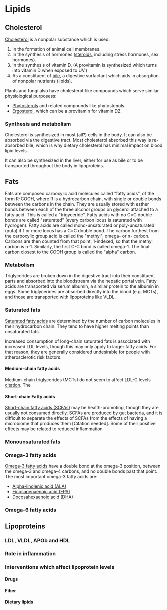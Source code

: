 # Lipids


## Cholesterol

[Cholesterol](https://en.wikipedia.org/wiki/Cholesterol) is a nonpolar substance which is used:
1. In the formation of animal cell membranes.
2. In the synthesis of hormones ([steroids](https://en.wikipedia.org/wiki/Steroid_hormone), including stress hormones, sex hormones).
3. In the synthesis of vitamin D. (A provitamin is synthesized which turns into vitamin D when exposed to UV.)
3. As a constituent of [bile](https://en.wikipedia.org/wiki/Bile), a digestive surfactant which aids in absorption of nonpolar nutrients (lipids).

Plants and fungi also have cholesterol-like compounds which serve similar physiological purposess:
* [Phytosterols](https://en.wikipedia.org/wiki/Phytosterol) and related compounds like phytostenols.
* [Ergosterol](https://en.wikipedia.org/wiki/Ergosterol), which can be a provitamin for vitamin D2.

### Synthesis and metabolism

Cholesterol is synthesized in most (all?) cells in the body.
It can also be absorbed via the digestive tract.
Most cholesterol absorbed this way is re-absorbed bile, which is why dietary cholesterol has minimal impact on blood lipid levels.
<!-- TODO: Add subsection of rough quantities of flux through the digestive tract. -->
It can also be synthesized in the liver, either for use as bile or to be transported throughout the body in lipoproteins.

## Fats

Fats are composed carboxylic acid molecules called "fatty acids", of the form R-COOH, where R is a hydrocarbon chain, with single or double bonds between the carbons in the chain.
They are usually stored with esther bonds between each of the three alcohol groups on glycerol attached to a fatty acid.
This is called a "trigyceride". 
Fatty acids with no C=C double bonds are called "saturated" (every carbon locus is saturated with hydrogen).
Fatty acids are called mono-unsaturated or poly-unsaturated (pufa) if 1 or more locus has a C=C double bond.
The carbon furthest from the carboxylic group acid is called the "methyl", omega- or n- carbon.
Carbons are then counted from that point, 1-indexed, so that the methyl carbon is n-1.
Similarly, the first C-C bond is called omega-1.
The final carbon closest to the COOH group is called the "alpha" carbon.

### Metabolism

Triglycerides are broken down in the digestive tract into their constituent parts and absorbed into the bloodstream via the hepatic portal vein.
Fatty acids are transported via serum albumin, a similar protein to the albumin in eggs.
Some triglycerides are absorbed directly into the blood (e.g. MCTs), and those are transported with lipoproteins like VLDL.

### Saturated fats

[Saturated fatty acids](https://en.wikipedia.org/wiki/Saturated_fat) are determined by the number of carbon molecules in their hydrocarbon chain.
They tend to have higher melting points than unsaturated fats.

Increased consumption of long-chain saturated fats is associated with increased LDL levels, though this may only apply to larger fatty acids.
For that reason, they are generally considered undesirable for people with atherosclerotic risk factors.

#### Medium-chain fatty acids
Medium-chain triglycerides (MCTs) do not seem to affect LDL-C levels [citation](https://pubmed.ncbi.nlm.nih.gov/34255085/).
The 

#### Short-chain Fatty acids
[Short-chain fatty acids (SCFAs)](https://en.wikipedia.org/wiki/Short-chain_fatty_acid) may be health-promoting, though they are usually not consumed directly.
SCFAs are produced by gut bacteria, and it is difficult to separate the effects of SCFAs from the effects of having a microbiome that produces them [Citation needed].
Some of their positive effects may be related to reduced inflammation

### Monounsaturated fats

### Omega-3 fatty acids

[Omega-3 fatty acids](https://en.wikipedia.org/wiki/Omega-3_fatty_acid) have a double bond at the omega-3 position, between the omega-3 and omega-4 carbons, and no double bonds past that point. The most important omega-3 fatty acids are:
* [Alpha-linolenic acid (ALA)](https://en.wikipedia.org/wiki/%CE%91-Linolenic_acid)
* [Eicosapenaenoic acid (EPA)](https://en.wikipedia.org/wiki/Eicosapentaenoic_acid)
* [Docosahexaenoic acid (DHA)](https://en.wikipedia.org/wiki/Docosahexaenoic_acid)


### Omega-6 fatty acids


## Lipoproteins

### LDL, VLDL, APOb and HDL



### Role in inflammation


### Interventions which affect lipoprotein levels

#### Drugs

#### Fiber

#### Dietary lipids


